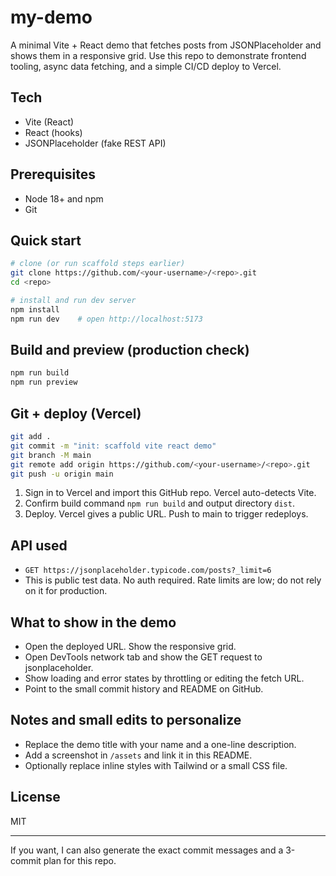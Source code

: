 # my-demo

A minimal Vite + React demo that fetches posts from JSONPlaceholder and shows them in a responsive grid. Use this repo to demonstrate frontend tooling, async data fetching, and a simple CI/CD deploy to Vercel.

## Tech

* Vite (React)
* React (hooks)
* JSONPlaceholder (fake REST API)

## Prerequisites

* Node 18+ and npm
* Git

## Quick start

```bash
# clone (or run scaffold steps earlier)
git clone https://github.com/<your-username>/<repo>.git
cd <repo>

# install and run dev server
npm install
npm run dev    # open http://localhost:5173
```

## Build and preview (production check)

```bash
npm run build
npm run preview
```

## Git + deploy (Vercel)

```bash
git add .
git commit -m "init: scaffold vite react demo"
git branch -M main
git remote add origin https://github.com/<your-username>/<repo>.git
git push -u origin main
```

1. Sign in to Vercel and import this GitHub repo. Vercel auto-detects Vite.
2. Confirm build command `npm run build` and output directory `dist`.
3. Deploy. Vercel gives a public URL. Push to main to trigger redeploys.

## API used

* `GET https://jsonplaceholder.typicode.com/posts?_limit=6`
* This is public test data. No auth required. Rate limits are low; do not rely on it for production.

## What to show in the demo

* Open the deployed URL. Show the responsive grid.
* Open DevTools network tab and show the GET request to jsonplaceholder.
* Show loading and error states by throttling or editing the fetch URL.
* Point to the small commit history and README on GitHub.

## Notes and small edits to personalize

* Replace the demo title with your name and a one-line description.
* Add a screenshot in `/assets` and link it in this README.
* Optionally replace inline styles with Tailwind or a small CSS file.

## License

MIT

---

If you want, I can also generate the exact commit messages and a 3-commit plan for this repo.
